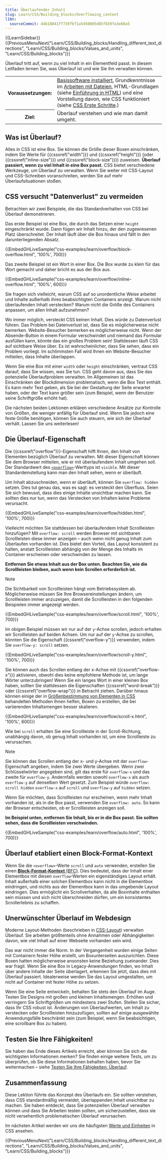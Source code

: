 ```yaml
---
title: Überlaufender Inhalt
slug: Learn/CSS/Building_blocks/Overflowing_content
l10n:
  sourceCommit: 44b18841ff739fbf1a5450805d85f839fa3e68a5
---
```


{{LearnSidebar}}{{PreviousMenuNext("Learn/CSS/Building_blocks/Handling_different_text_directions", "Learn/CSS/Building_blocks/Values_and_units", "Learn/CSS/Building_blocks")}}

Überlauf tritt auf, wenn zu viel Inhalt in ein Elementfeld passt. In diesem Leitfaden lernen Sie, was Überlauf ist und wie Sie ihn verwalten können.

<table>
  <tbody>
    <tr>
      <th scope="row">Voraussetzungen:</th>
      <td>
        <a
          href="/de/docs/Learn/Getting_started_with_the_web/Installing_basic_software"
          >Basissoftware installiert</a
        >, Grundkenntnisse im
        <a
          href="/de/docs/Learn/Getting_started_with_the_web/Dealing_with_files"
          >Arbeiten mit Dateien</a
        >, HTML-Grundlagen (siehe
        <a href="/de/docs/Learn/HTML/Introduction_to_HTML"
          >Einführung in HTML</a
        >) und eine Vorstellung davon, wie CSS funktioniert (siehe
        <a href="/de/docs/Learn/CSS/First_steps">CSS Erste Schritte</a>.)
      </td>
    </tr>
    <tr>
      <th scope="row">Ziel:</th>
      <td>Überlauf verstehen und wie man damit umgeht.</td>
    </tr>
  </tbody>
</table>

## Was ist Überlauf?

Alles in CSS ist eine Box. Sie können die Größe dieser Boxen einschränken, indem Sie Werte für {{cssxref("width")}} und {{cssxref("height")}} (oder {{cssxref("inline-size")}} und {{cssxref("block-size")}}) zuweisen. **Überlauf passiert, wenn zu viel Inhalt in eine Box passt.** CSS bietet verschiedene Werkzeuge, um Überlauf zu verwalten. Wenn Sie weiter mit CSS-Layout und CSS-Schreiben voranschreiten, werden Sie auf mehr Überlaufsituationen stoßen.

## CSS versucht "Datenverlust" zu vermeiden

Betrachten wir zwei Beispiele, die das Standardverhalten von CSS bei Überlauf demonstrieren.

Das erste Beispiel ist eine Box, die durch das Setzen einer `height` eingeschränkt wurde. Dann fügen wir Inhalt hinzu, der den zugewiesenen Platz überschreitet. Der Inhalt läuft über die Box hinaus und fällt in den darunterliegenden Absatz.

{{EmbedGHLiveSample("css-examples/learn/overflow/block-overflow.html", '100%', 700)}}

Das zweite Beispiel ist ein Wort in einer Box. Die Box wurde zu klein für das Wort gemacht und daher bricht es aus der Box aus.

{{EmbedGHLiveSample("css-examples/learn/overflow/inline-overflow.html", '100%', 600)}}

Sie fragen sich vielleicht, warum CSS auf so unordentliche Weise arbeitet und Inhalte außerhalb ihres beabsichtigten Containers anzeigt. Warum nicht überlaufenden Inhalt verstecken? Warum nicht die Größe des Containers anpassen, um allen Inhalt aufzunehmen?

Wo immer möglich, versteckt CSS keinen Inhalt. Dies würde zu Datenverlust führen. Das Problem bei Datenverlust ist, dass Sie es möglicherweise nicht bemerken. Website-Besucher bemerken es möglicherweise nicht. Wenn der Absende-Button in einem Formular verschwindet und niemand das Formular ausfüllen kann, könnte das ein großes Problem sein! Stattdessen läuft CSS auf sichtbare Weise über. Es ist wahrscheinlicher, dass Sie sehen, dass ein Problem vorliegt. Im schlimmsten Fall wird Ihnen ein Website-Besucher mitteilen, dass Inhalte überlappen.

Wenn Sie eine Box mit einer `width` oder `height` einschränken, vertraut CSS darauf, dass Sie wissen, was Sie tun. CSS geht davon aus, dass Sie das potenzielle Überlaufproblem verwalten. Im Allgemeinen ist das Einschränken der Blockdimension problematisch, wenn die Box Text enthält. Es kann mehr Text geben, als Sie bei der Gestaltung der Seite erwartet haben, oder der Text kann größer sein (zum Beispiel, wenn der Benutzer seine Schriftgröße erhöht hat).

Die nächsten beiden Lektionen erklären verschiedene Ansätze zur Kontrolle von Größen, die weniger anfällig für Überlauf sind. Wenn Sie jedoch eine feste Größe benötigen, können Sie auch steuern, wie sich der Überlauf verhält. Lassen Sie uns weiterlesen!

## Die Überlauf-Eigenschaft

Die {{cssxref("overflow")}}-Eigenschaft hilft Ihnen, den Inhalt von Elementen bezüglich Überlauf zu verwalten. Mit dieser Eigenschaft können Sie dem Browser mitteilen, wie er mit überlaufendem Inhalt umgehen soll. Der Standardwert des [`<overflow>`](/de/docs/Web/CSS/overflow_value)-Werttyps ist `visible`. Mit dieser Standardeinstellung kann man den Inhalt sehen, wenn er überläuft.

Um Inhalt abzuschneiden, wenn er überläuft, können Sie `overflow: hidden` setzen. Dies tut genau das, was es sagt: es versteckt den Überfluss. Seien Sie sich bewusst, dass dies einige Inhalte unsichtbar machen kann. Sie sollten dies nur tun, wenn das Verstecken von Inhalten keine Probleme verursacht.

{{EmbedGHLiveSample("css-examples/learn/overflow/hidden.html", '100%', 700)}}

Vielleicht möchten Sie stattdessen bei überlaufendem Inhalt Scrollleisten hinzufügen? Mit `overflow: scroll` werden Browser mit sichtbaren Scrollleisten diese immer anzeigen – auch wenn nicht genug Inhalt zum Überlaufen vorhanden ist. Dies bietet den Vorteil, das Layout konsistent zu halten, anstatt Scrollleisten abhängig von der Menge des Inhalts im Container erscheinen oder verschwinden zu lassen.

**Entfernen Sie etwas Inhalt aus der Box unten. Beachten Sie, wie die Scrollleisten bleiben, auch wenn kein Scrollen erforderlich ist.**

> [!NOTE]
> Die Sichtbarkeit von Scrollleisten hängt vom Betriebssystem ab.
> Möglicherweise müssen Sie Ihre Browsereinstellungen ändern, um Scrollleisten immer anzuzeigen, damit die Scrollleisten in den folgenden Beispielen immer angezeigt werden.

{{EmbedGHLiveSample("css-examples/learn/overflow/scroll.html", '100%', 700)}}

Im obigen Beispiel müssen wir nur auf der `y`-Achse scrollen, jedoch erhalten wir Scrollleisten auf beiden Achsen. Um nur auf der `y`-Achse zu scrollen, könnten Sie die Eigenschaft {{cssxref("overflow-y")}} verwenden, indem Sie `overflow-y: scroll` setzen.

{{EmbedGHLiveSample("css-examples/learn/overflow/scroll-y.html", '100%', 700)}}

Sie können auch das Scrollen entlang der x-Achse mit {{cssxref("overflow-x")}} aktivieren, obwohl dies keine empfohlene Methode ist, um lange Wörter unterzubringen! Wenn Sie ein langes Wort in einer kleinen Box haben, sollten Sie stattdessen die Eigenschaften {{cssxref("word-break")}} oder {{cssxref("overflow-wrap")}} in Betracht ziehen. Darüber hinaus können einige der in [Größenbestimmung von Elementen in CSS](/de/docs/Learn/CSS/Building_blocks/Sizing_items_in_CSS) behandelten Methoden Ihnen helfen, Boxen zu erstellen, die bei variierenden Inhaltsmengen besser skalieren.

{{EmbedGHLiveSample("css-examples/learn/overflow/scroll-x.html", '100%', 600)}}

Wie bei `scroll` erhalten Sie eine Scrollleiste in der Scroll-Richtung, unabhängig davon, ob genug Inhalt vorhanden ist, um eine Scrollleiste zu verursachen.

> [!NOTE]
> Sie können das Scrollen entlang der x- und y-Achse mit der `overflow`-Eigenschaft angeben, indem Sie zwei Werte übergeben. Wenn zwei Schlüsselwörter angegeben sind, gilt das erste für `overflow-x` und das zweite für `overflow-y`. Andernfalls werden sowohl `overflow-x` als auch `overflow-y` auf denselben Wert gesetzt. Zum Beispiel würde `overflow: scroll hidden` `overflow-x` auf `scroll` und `overflow-y` auf `hidden` setzen.

Wenn Sie möchten, dass Scrollleisten nur erscheinen, wenn mehr Inhalt vorhanden ist, als in die Box passt, verwenden Sie `overflow: auto`. So kann der Browser entscheiden, ob er Scrollleisten anzeigen soll.

**Im Beispiel unten, entfernen Sie Inhalt, bis er in die Box passt. Sie sollten sehen, dass die Scrollleisten verschwinden.**

{{EmbedGHLiveSample("css-examples/learn/overflow/auto.html", '100%', 700)}}

## Überlauf etabliert einen Block-Format-Kontext

Wenn Sie die `<overflow>`-Werte `scroll` und `auto` verwenden, erstellen Sie einen [**Block-Format-Kontext** (BFC)](/de/docs/Web/CSS/CSS_display/Block_formatting_context). Dies bedeutet, dass der Inhalt einer Elementbox mit diesen `overflow`-Werten ein eigenständiges Layout erhält. Inhalt außerhalb einer solchen Elementbox kann nicht in die Elementbox eindringen, und nichts aus der Elementbox kann in das umgebende Layout eindringen. Dies ermöglicht ein Scrollverhalten, da alle Boxinhalte enthalten sein müssen und sich nicht überschneiden dürfen, um ein konsistentes Scrollerlebnis zu schaffen.

## Unerwünschter Überlauf im Webdesign

Moderne Layout-Methoden (beschrieben in [CSS-Layout](/de/docs/Learn/CSS/CSS_layout)) verwalten Überlauf. Sie arbeiten größtenteils ohne Annahmen oder Abhängigkeiten davon, wie viel Inhalt auf einer Webseite vorhanden sein wird.

Das war nicht immer die Norm. In der Vergangenheit wurden einige Seiten mit Containern fester Höhe erstellt, um Boxunterseiten auszurichten. Diese Boxen hatten möglicherweise ansonsten keine Beziehung zueinander. Dies war fragil. Wenn Sie eine Box in Legacy-Anwendungen finden, wo Inhalt über andere Inhalte der Seite überlagert, erkennen Sie jetzt, dass dies mit Überlauf passiert. Idealerweise werden Sie das Layout umgestalten, um nicht auf Container mit fester Höhe zu setzen.

Wenn Sie eine Seite entwickeln, behalten Sie stets den Überlauf im Auge. Testen Sie Designs mit großen und kleinen Inhaltsmengen. Erhöhen und verringern Sie Schriftgrößen um mindestens zwei Stufen. Stellen Sie sicher, dass Ihr CSS robust ist. Änderungen von Überlaufwerten, um Inhalt zu verstecken oder Scrollleisten hinzuzufügen, sollten auf einige ausgewählte Anwendungsfälle beschränkt sein (zum Beispiel, wenn Sie beabsichtigen, eine scrollbare Box zu haben).

## Testen Sie Ihre Fähigkeiten!

Sie haben das Ende dieses Artikels erreicht, aber können Sie sich die wichtigsten Informationen merken? Sie finden einige weitere Tests, um zu überprüfen, ob Sie diese Informationen behalten haben, bevor Sie weitermachen – siehe [Testen Sie Ihre Fähigkeiten: Überlauf](/de/docs/Learn/CSS/Building_blocks/Overflow_Tasks).

## Zusammenfassung

Diese Lektion führte das Konzept des Überlaufs ein. Sie sollten verstehen, dass CSS standardmäßig vermeidet, überlappenden Inhalt unsichtbar zu machen. Sie haben entdeckt, dass Sie potenziellen Überlauf verwalten können und dass Sie Arbeiten testen sollten, um sicherzustellen, dass sie nicht versehentlich problematischen Überlauf verursachen.

Im nächsten Artikel werden wir uns die häufigsten [Werte und Einheiten](/de/docs/Learn/CSS/Building_blocks/Values_and_units) in CSS ansehen.

{{PreviousMenuNext("Learn/CSS/Building_blocks/Handling_different_text_directions", "Learn/CSS/Building_blocks/Values_and_units", "Learn/CSS/Building_blocks")}}
